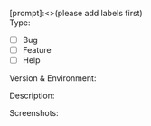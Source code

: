 [prompt]:<>(please add labels first)  
Type:  
- [ ] Bug  
- [ ] Feature  
- [ ] Help   

Version & Environment:  


Description:  


Screenshots:  


